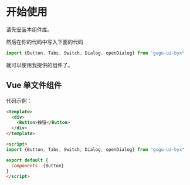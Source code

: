 # 开始使用
请先[安装](#/doc/install)本组件库。

然后在你的代码中写入下面的代码

```javascript
import {Button, Tabs, Switch, Dialog, openDialog} from "gugu-ui-byx"
```

就可以使用我提供的组件了。

## Vue 单文件组件

代码示例：

```html
<template>
  <div>
    <Button>按钮</Button>
  </div>
</template>

<script>
import {Button, Tabs, Switch, Dialog, openDialog} from "gugu-ui-byx"

export default {
  components: {Button}
}
</script>
```